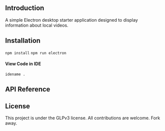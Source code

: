 ## Introduction

A simple Electron desktop starter application designed to display information about local videos.

## Installation
`npm install`
`npm run electron`

#### View Code in IDE
`idename .`

## API Reference

## License

This project is under the GLPv3 license. All contributions are welcome. Fork away.  
